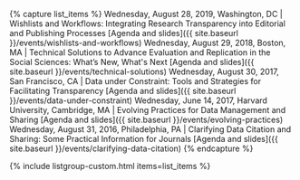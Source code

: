 {% capture list_items %}
Wednesday, August 28, 2019, Washington, DC | Wishlists and Workflows: Integrating Research Transparency into Editorial and Publishing Processes [Agenda and slides]({{ site.baseurl }}/events/wishlists-and-workflows)
Wednesday, August 29, 2018, Boston, MA | Technical Solutions to Advance Evaluation and Replication in the Social Sciences: What’s New, What's Next [Agenda and slides]({{ site.baseurl }}/events/technical-solutions)
Wednesday, August 30, 2017, San Francisco, CA | Data under Constraint: Tools and Strategies for Facilitating Transparency [Agenda and slides]({{ site.baseurl }}/events/data-under-constraint)
Wednesday, June 14, 2017, Harvard University, Cambridge, MA | Evolving Practices for Data Management and Sharing [Agenda and slides]({{ site.baseurl }}/events/evolving-practices)
Wednesday, August 31, 2016, Philadelphia, PA | Clarifying Data Citation and Sharing: Some Practical Information for Journals [Agenda and slides]({{ site.baseurl }}/events/clarifying-data-citation)
{% endcapture %}


{% include listgroup-custom.html items=list_items %}
